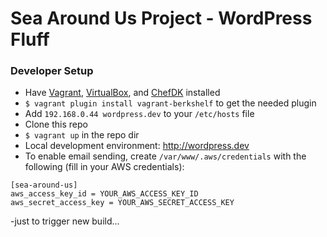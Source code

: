 # Sea Around Us Project - WordPress Fluff

### Developer Setup
- Have [Vagrant](http://www.vagrantup.com/), [VirtualBox](https://www.virtualbox.org/), and [ChefDK](https://downloads.chef.io/chef-dk/) installed
- `$ vagrant plugin install vagrant-berkshelf` to get the needed plugin
- Add `192.168.0.44 wordpress.dev` to your `/etc/hosts` file
- Clone this repo
- `$ vagrant up` in the repo dir
- Local development environment: http://wordpress.dev
- To enable email sending, create `/var/www/.aws/credentials` with the following (fill in your AWS credentials):
```
[sea-around-us]
aws_access_key_id = YOUR_AWS_ACCESS_KEY_ID
aws_secret_access_key = YOUR_AWS_SECRET_ACCESS_KEY
```
-just to trigger new build...
